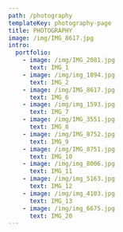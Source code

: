 ```yaml
---
path: /photography
templateKey: photography-page
title: PHOTOGRAPHY
image: /img/IMG_8617.jpg
intro:
  portfolio:
    - image: /img/IMG_2081.jpg
      text: IMG_1
    - image: /img/img_1894.jpg
      text: IMG_2
    - image: /img/IMG_8617.jpg
      text: IMG_6
    - image: /img/img_1593.jpg
      text: IMG_7
    - image: /img/IMG_3551.jpg
      text: IMG_8
    - image: /img/IMG_8752.jpg
      text: IMG_9
    - image: /img/IMG_8751.jpg
      text: IMG_10
    - image: /img/img_8006.jpg
      text: IMG_11
    - image: /img/img_5163.jpg
      text: IMG_12
    - image: /img/img_4103.jpg
      text: IMG_13
    - image: /img/img_6675.jpg
      text: IMG_20
---
```


